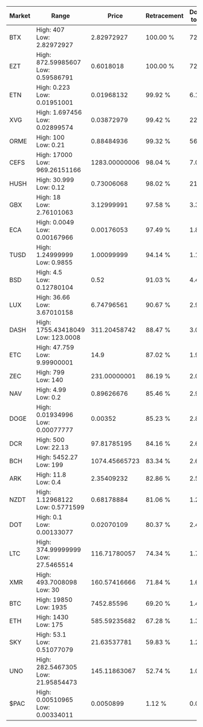 | Market | Range | Price| Retracement | Doubles to 50% |
| --- | --- | --- | --- | --- |
| BTX | High: 407<br />Low: 2.82972927 | 2.82972927 | 100.00 % | 72.42 |
| EZT | High: 872.59985607<br />Low: 0.59586791 | 0.6018018 | 100.00 % | 725.48 |
| ETN | High: 0.223<br />Low: 0.01951001 | 0.01968132 | 99.92 % | 6.16 |
| XVG | High: 1.697456<br />Low: 0.02899574 | 0.03872979 | 99.42 % | 22.29 |
| ORME | High: 100<br />Low: 0.21 | 0.88484936 | 99.32 % | 56.63 |
| CEFS | High: 17000<br />Low: 969.26151166 | 1283.00000006 | 98.04 % | 7.00 |
| HUSH | High: 30.999<br />Low: 0.12 | 0.73006068 | 98.02 % | 21.31 |
| GBX | High: 18<br />Low: 2.76101063 | 3.12999991 | 97.58 % | 3.32 |
| ECA | High: 0.0049<br />Low: 0.00167966 | 0.00176053 | 97.49 % | 1.87 |
| TUSD | High: 1.24999999<br />Low: 0.9855 | 1.00099999 | 94.14 % | 1.12 |
| BSD | High: 4.5<br />Low: 0.12780104 | 0.52 | 91.03 % | 4.45 |
| LUX | High: 36.66<br />Low: 3.67010158 | 6.74796561 | 90.67 % | 2.99 |
| DASH | High: 1755.43418049<br />Low: 123.0008 | 311.20458742 | 88.47 % | 3.02 |
| ETC | High: 47.759<br />Low: 9.99900001 | 14.9 | 87.02 % | 1.94 |
| ZEC | High: 799<br />Low: 140 | 231.00000001 | 86.19 % | 2.03 |
| NAV | High: 4.99<br />Low: 0.2 | 0.89626676 | 85.46 % | 2.90 |
| DOGE | High: 0.01934996<br />Low: 0.00077777 | 0.00352 | 85.23 % | 2.86 |
| DCR | High: 500<br />Low: 22.13 | 97.81785195 | 84.16 % | 2.67 |
| BCH | High: 5452.27<br />Low: 199 | 1074.45665723 | 83.34 % | 2.63 |
| ARK | High: 11.8<br />Low: 0.4 | 2.35409232 | 82.86 % | 2.59 |
| NZDT | High: 1.12968122<br />Low: 0.5771599 | 0.68178884 | 81.06 % | 1.25 |
| DOT | High: 0.1<br />Low: 0.00133077 | 0.02070109 | 80.37 % | 2.45 |
| LTC | High: 374.99999999<br />Low: 27.5465514 | 116.71780057 | 74.34 % | 1.72 |
| XMR | High: 493.7008098<br />Low: 30 | 160.57416666 | 71.84 % | 1.63 |
| BTC | High: 19850<br />Low: 1935 | 7452.85596 | 69.20 % | 1.46 |
| ETH | High: 1430<br />Low: 175 | 585.59235682 | 67.28 % | 1.37 |
| SKY | High: 53.1<br />Low: 0.51077079 | 21.63537781 | 59.83 % | 1.24 |
| UNO | High: 282.5467305<br />Low: 21.95854473 | 145.11863067 | 52.74 % | 1.05 |
| $PAC | High: 0.00510965<br />Low: 0.00334011 | 0.0050899 | 1.12 % | 0.00 |

